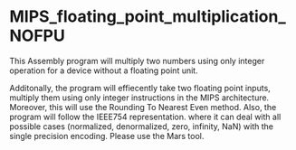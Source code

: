 # MIPS_floating_point_multiplication_NOFPU
 This Assembly program will multiply two numbers using only integer operation for a device without a floating point unit.

 Additonally, the program will effiecently take two floating point inputs, multiply them using only integer instructions in the MIPS architecture. Moreover, this will use the Rounding To Nearest Even method. Also, the program will follow the IEEE754 representation. where it can deal with all possible cases (normalized, denormalized, zero, infinity, NaN) with the single precision encoding.
 Please use the Mars tool. 
